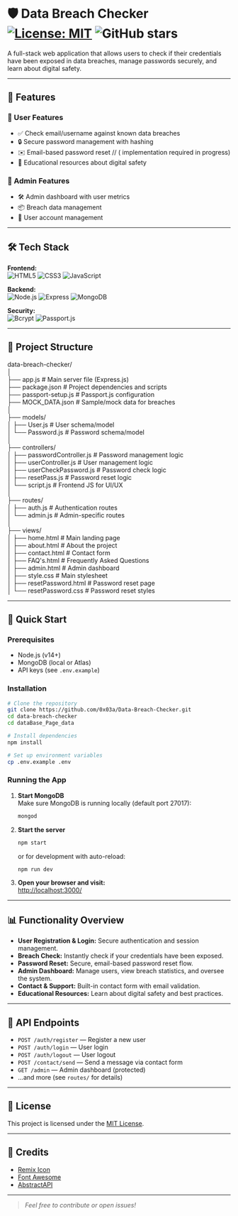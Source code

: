 # 🛡️ Data Breach Checker [![License: MIT](https://img.shields.io/badge/License-MIT-yellow.svg)](https://opensource.org/licenses/MIT) ![GitHub stars](https://img.shields.io/github/stars/yourusername/data-breach-checker?style=social)

A full-stack web application that allows users to check if their credentials have been exposed in data breaches, manage passwords securely, and learn about digital safety.

---

## 🌟 Features

### 👤 User Features
- ✅ Check email/username against known data breaches
- 🔒 Secure password management with hashing
- ✉️ Email-based password reset // ( implementation required in progress) 
- 📝 Educational resources about digital safety

### 👑 Admin Features
- 🛠️ Admin dashboard with user metrics
- 📦 Breach data management
- 👥 User account management

---

## 🛠️ Tech Stack

**Frontend:**  
![HTML5](https://img.shields.io/badge/-HTML5-E34F26?logo=html5&logoColor=white)
![CSS3](https://img.shields.io/badge/-CSS3-1572B6?logo=css3&logoColor=white)
![JavaScript](https://img.shields.io/badge/-JavaScript-F7DF1E?logo=javascript&logoColor=black)

**Backend:**  
![Node.js](https://img.shields.io/badge/-Node.js-339933?logo=node.js&logoColor=white)
![Express](https://img.shields.io/badge/-Express-000000?logo=express&logoColor=white)
![MongoDB](https://img.shields.io/badge/-MongoDB-47A248?logo=mongodb&logoColor=white)

**Security:**  
![Bcrypt](https://img.shields.io/badge/-Bcrypt-402D30?logo=bcrypt&logoColor=white)
![Passport.js](https://img.shields.io/badge/-Passport.js-34E27A?logo=passport.js&logoColor=white)

---

## 📁 Project Structure

data-breach-checker/
<br>
│
<br>
├── app.js # Main server file (Express.js)<br>
├── package.json # Project dependencies and scripts<br>
├── passport-setup.js # Passport.js configuration<br>
├── MOCK_DATA.json # Sample/mock data for breaches<br>
│<br>
├── models/<br>
│ ├── User.js # User schema/model<br>
│ └── Password.js # Password schema/model<br>
│<br>
├── controllers/<br>
│ ├── passwordController.js # Password management logic<br>
│ ├── userController.js # User management logic<br>
│ ├── userCheckPassword.js # Password check logic<br>
│ ├── resetPass.js # Password reset logic<br>
│ └── script.js # Frontend JS for UI/UX<br>
│<br>
├── routes/<br>
│ ├── auth.js # Authentication routes<br>
│ └── admin.js # Admin-specific routes<br>
│<br>
├── views/<br>
│ ├── home.html # Main landing page<br>
│ ├── about.html # About the project<br>
│ ├── contact.html # Contact form<br>
│ ├── FAQ's.html # Frequently Asked Questions<br>
│ ├── admin.html # Admin dashboard<br>
│ ├── style.css # Main stylesheet<br>
│ ├── resetPassword.html # Password reset page<br>
│ └── resetPassword.css # Password reset styles<br>



---

## 🚀 Quick Start

### Prerequisites
- Node.js (v14+)
- MongoDB (local or Atlas)
- API keys (see `.env.example`)

### Installation
```bash
# Clone the repository
git clone https://github.com/0x03a/Data-Breach-Checker.git
cd data-breach-checker
cd dataBase_Page_data

# Install dependencies
npm install

# Set up environment variables
cp .env.example .env
```

### Running the App

1. **Start MongoDB**  
   Make sure MongoDB is running locally (default port 27017):
   ```bash
   mongod
   ```

2. **Start the server**
   ```bash
   npm start
   ```
   or for development with auto-reload:
   ```bash
   npm run dev
   ```

3. **Open your browser and visit:**  
   [http://localhost:3000/](http://localhost:3000/)

---

## 📊 Functionality Overview

- **User Registration & Login:** Secure authentication and session management.
- **Breach Check:** Instantly check if your credentials have been exposed.
- **Password Reset:** Secure, email-based password reset flow.
- **Admin Dashboard:** Manage users, view breach statistics, and oversee the system.
- **Contact & Support:** Built-in contact form with email validation.
- **Educational Resources:** Learn about digital safety and best practices.

---

## 🧩 API Endpoints

- `POST /auth/register` — Register a new user
- `POST /auth/login` — User login
- `POST /auth/logout` — User logout
- `POST /contact/send` — Send a message via contact form
- `GET /admin` — Admin dashboard (protected)
- ...and more (see `routes/` for details)

---

## 📝 License

This project is licensed under the [MIT License](https://opensource.org/licenses/MIT).

---

## 🙏 Credits

- [Remix Icon](https://remixicon.com/)
- [Font Awesome](https://fontawesome.com/)
- [AbstractAPI](https://www.abstractapi.com/)

---

> _Feel free to contribute or open issues!_



